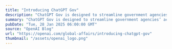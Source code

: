 ```yaml
---
title: "Introducing ChatGPT Gov"
description: "ChatGPT Gov is designed to streamline government agencies’ access to OpenAI’s frontier models."
summary: "ChatGPT Gov is designed to streamline government agencies’ access to OpenAI’s frontier models."
pubDate: "Tue, 28 Jan 2025 06:00:00 GMT"
source: "OpenAI Blog"
url: "https://openai.com/global-affairs/introducing-chatgpt-gov"
thumbnail: "/assets/openai_logo.png"
---
```


